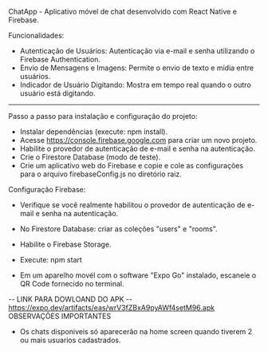 ChatApp - Aplicativo móvel de chat desenvolvido com React Native e Firebase.

Funcionalidades:
- Autenticação de Usuários: Autenticação via e-mail e senha utilizando o Firebase Authentication.
- Envio de Mensagens e Imagens: Permite o envio de texto e mídia entre usuários.
- Indicador de Usuário Digitando: Mostra em tempo real quando o outro usuário está digitando.

------------------------------------------------------------------------------------------------------------------------

Passo a passo para instalação e configuração do projeto:

- Instalar dependências (execute: npm install).
- Acesse https://console.firebase.google.com para criar um novo projeto.
- Habilite o provedor de autenticação de e-mail e senha na autenticação.
- Crie o Firestore Database (modo de teste).
- Crie um aplicativo web do Firebase e copie e cole as configurações para o arquivo firebaseConfig.js no diretório raiz.

Configuração Firebase:

- Verifique se você realmente habilitou o provedor de autenticação de e-mail e senha na autenticação.
- No Firestore Database: criar as coleções "users" e "rooms".
- Habilite o Firebase Storage.

- Execute: npm start
- Em um aparelho movél com o software "Expo Go" instalado, escaneie o QR Code fornecido no terminal.

-- LINK PARA DOWLOAND DO APK --
https://expo.dev/artifacts/eas/wrV3fZBxA9pyAWf4setM96.apk
OBSERVAÇÕES IMPORTANTES

- Os chats disponiveis só aparecerão na home screen quando tiverem 2 ou mais usuarios cadastrados.



